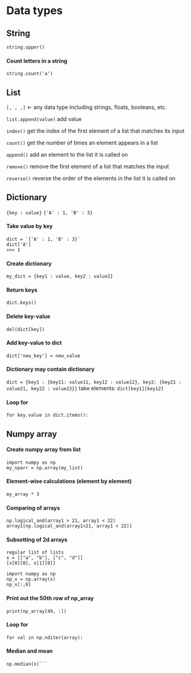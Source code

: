 # Data types
## String
```string.upper()```

#### Count letters in a string
```string.count('a')```

## List
`[, , ,]` <- any data type including strings, floats, booleans, etc.

`list.append(value)` add value

`index()` get the index of the first element of a list that matches its input

`count()` get the number of times an element appears in a list

`append()` add an element to the list it is called on

`remove()` remove the first element of a list that matches the input

`reverse()` reverse the order of the elements in the list it is called on

## Dictionary
`{key : value}` 
`{'A' : 1, 'B' : 3}`

#### Take value by key
```
dict = `{'A' : 1, 'B' : 3}`
dict['A']
>>> 1
```

#### Create dictionary
```
my_dict = {key1 : value, key2 : value2}
```

#### Return keys
```
dict.keys()
```

#### Delete key-value
```
del(dict[key])
```
#### Add key-value to dict
```dict['new_key'] = new_value```

#### Dictionary may contain dictionary
```dict = {key1 : {key11: value11, key12 : value12}, key2: {key21 : value21, key22 : value22}}```
take elements:
```dict[key1][key12]```

#### Loop for
```
for key.value in dict.items():
```
## Numpy array
#### Create numpy array from list
``` 
import numpy as np
my_nparr = np.array(my_list)
```
#### Element-wise calculations (element by element)
```my_array * 3```

#### Comparing of arrays
```
np.logical_and(array1 > 21, array1 < 22)
array1[np.logical_and(array1>21, array1 < 22)]
```

#### Subsetting of 2d arrays
```
regular list of lists
x = [["a", "b"], ["c", "d"]]
[x[0][0], x[1][0]]

import numpy as np
np_x = np.array(x)
np_x[:,0]
```
#### Print out the 50th row of np_array
```print(np_array[49, :])```

#### Loop for
```
for val in np.nditer(array):
```
#### Median and mean
```np.mean(x)
np.median(x)```
